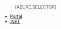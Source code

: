 > [AZURE.SELECTOR]
- [Portal](/documentation/articles/media-services-manage-content)
- [.NET](/documentation/articles/media-services-index-content)

<!---HONumber=67-->